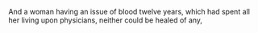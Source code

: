 And a woman having an issue of blood twelve years, which had spent all her living upon physicians, neither could be healed of any,

